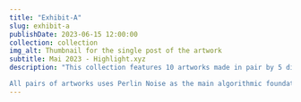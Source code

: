 ```yaml
---
title: "Exhibit-A"
slug: exhibit-a
publishDate: 2023-06-15 12:00:00
collection: collection
img_alt: Thumbnail for the single post of the artwork
subtitle: Mai 2023 - Highlight.xyz
description: "This collection features 10 artworks made in pair by 5 different algorithm. This collection was exhibited at La Korrigane in Quebec City during the summer of 2023.

All pairs of artworks uses Perlin Noise as the main algorithmic foundation and shows how a similar techniques can yield such different results."
---
```


  <div class='work-image-row'>
    <img src='/assets/exhibita/1_thumb.jpg' alt='' class='work-image' />
    <img src='/assets/exhibita/2_thumb.jpg' alt='' class='work-image' />
    <img src='/assets/exhibita/3_thumb.jpg' alt='' class='work-image' />
    <img src='/assets/exhibita/4_thumb.jpg' alt='' class='work-image' />
    <img src='/assets/exhibita/5_thumb.jpg' alt='' class='work-image' />
    <img src='/assets/exhibita/6_thumb.jpg' alt='' class='work-image' />
    <img src='/assets/exhibita/7_thumb.jpg' alt='' class='work-image' />
  </div>
